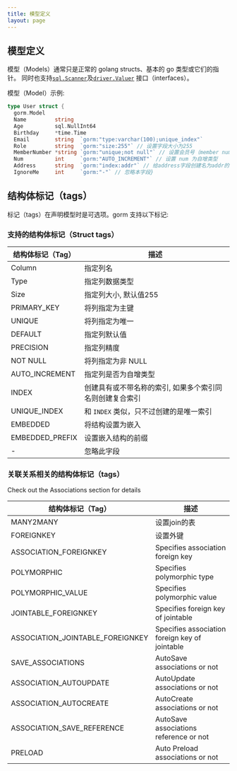 ```yaml
---
title: 模型定义
layout: page
---
```

## 模型定义

模型（Models）通常只是正常的 golang structs、基本的 go 类型或它们的指针。 同时也支持[`sql.Scanner`](https://golang.org/pkg/database/sql/#Scanner)及[`driver.Valuer`](https://golang.org/pkg/database/sql/driver/#Valuer) 接口（interfaces）。

模型（Model）示例:

```go
type User struct {
  gorm.Model
  Name         string
  Age          sql.NullInt64
  Birthday     *time.Time
  Email        string  `gorm:"type:varchar(100);unique_index"`
  Role         string  `gorm:"size:255"` // 设置字段大小为255
  MemberNumber *string `gorm:"unique;not null"` // 设置会员号（member number）唯一并且不为空
  Num          int     `gorm:"AUTO_INCREMENT"` // 设置 num 为自增类型
  Address      string  `gorm:"index:addr"` // 给address字段创建名为addr的索引
  IgnoreMe     int     `gorm:"-"` // 忽略本字段}
```

## 结构体标记（tags）

标记（tags）在声明模型时是可选项。gorm 支持以下标记:

### 支持的结构体标记（Struct tags）

| 结构体标记（Tag）      | 描述                            |
| --------------- | ----------------------------- |
| Column          | 指定列名                          |
| Type            | 指定列数据类型                       |
| Size            | 指定列大小, 默认值255                 |
| PRIMARY_KEY     | 将列指定为主键                       |
| UNIQUE          | 将列指定为唯一                       |
| DEFAULT         | 指定列默认值                        |
| PRECISION       | 指定列精度                         |
| NOT NULL        | 将列指定为非 NULL                   |
| AUTO_INCREMENT  | 指定列是否为自增类型                    |
| INDEX           | 创建具有或不带名称的索引, 如果多个索引同名则创建复合索引 |
| UNIQUE_INDEX    | 和 `INDEX` 类似，只不过创建的是唯一索引      |
| EMBEDDED        | 将结构设置为嵌入                      |
| EMBEDDED_PREFIX | 设置嵌入结构的前缀                     |
| -               | 忽略此字段                         |

### 关联关系相关的结构体标记（tags）

Check out the Associations section for details

| 结构体标记（Tag）                         | 描述                                             |
| ---------------------------------- | ---------------------------------------------- |
| MANY2MANY                          | 设置join的表                                       |
| FOREIGNKEY                         | 设置外键                                           |
| ASSOCIATION_FOREIGNKEY             | Specifies association foreign key              |
| POLYMORPHIC                        | Specifies polymorphic type                     |
| POLYMORPHIC_VALUE                  | Specifies polymorphic value                    |
| JOINTABLE_FOREIGNKEY               | Specifies foreign key of jointable             |
| ASSOCIATION_JOINTABLE_FOREIGNKEY | Specifies association foreign key of jointable |
| SAVE_ASSOCIATIONS                  | AutoSave associations or not                   |
| ASSOCIATION_AUTOUPDATE             | AutoUpdate associations or not                 |
| ASSOCIATION_AUTOCREATE             | AutoCreate associations or not                 |
| ASSOCIATION_SAVE_REFERENCE       | AutoSave associations reference or not         |
| PRELOAD                            | Auto Preload associations or not               |